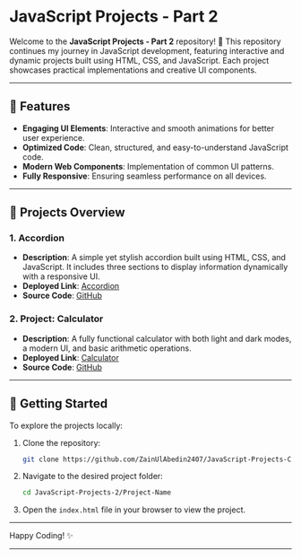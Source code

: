 # JavaScript Projects - Part 2  

Welcome to the **JavaScript Projects - Part 2** repository! 🚀 This repository continues my journey in JavaScript development, featuring interactive and dynamic projects built using HTML, CSS, and JavaScript. Each project showcases practical implementations and creative UI components.  

---  

## 🌟 **Features**  
- **Engaging UI Elements**: Interactive and smooth animations for better user experience.  
- **Optimized Code**: Clean, structured, and easy-to-understand JavaScript code.  
- **Modern Web Components**: Implementation of common UI patterns.  
- **Fully Responsive**: Ensuring seamless performance on all devices.  

---  

## 📂 **Projects Overview**  

### 1. **Accordion**  
- **Description**: A simple yet stylish accordion built using HTML, CSS, and JavaScript. It includes three sections to display information dynamically with a responsive UI.  
- **Deployed Link**: [Accordion]()  
- **Source Code**: [GitHub](./Accordion)  

### 2. **Project: Calculator**  
- **Description**: A fully functional calculator with both light and dark modes, a modern UI, and basic arithmetic operations.  
- **Deployed Link**: [Calculator](https://arithmetic-calculator-sigma.vercel.app/)  
- **Source Code**: [GitHub](./Calculator)  

---  

## 🚀 **Getting Started**  
To explore the projects locally:  
1. Clone the repository:  
   ```bash  
   git clone https://github.com/ZainUlAbedin2407/JavaScript-Projects-Collection-2 
   ```  
2. Navigate to the desired project folder:  
   ```bash  
   cd JavaScript-Projects-2/Project-Name  
   ```  
3. Open the `index.html` file in your browser to view the project.  

---  

Happy Coding! ✨  

---